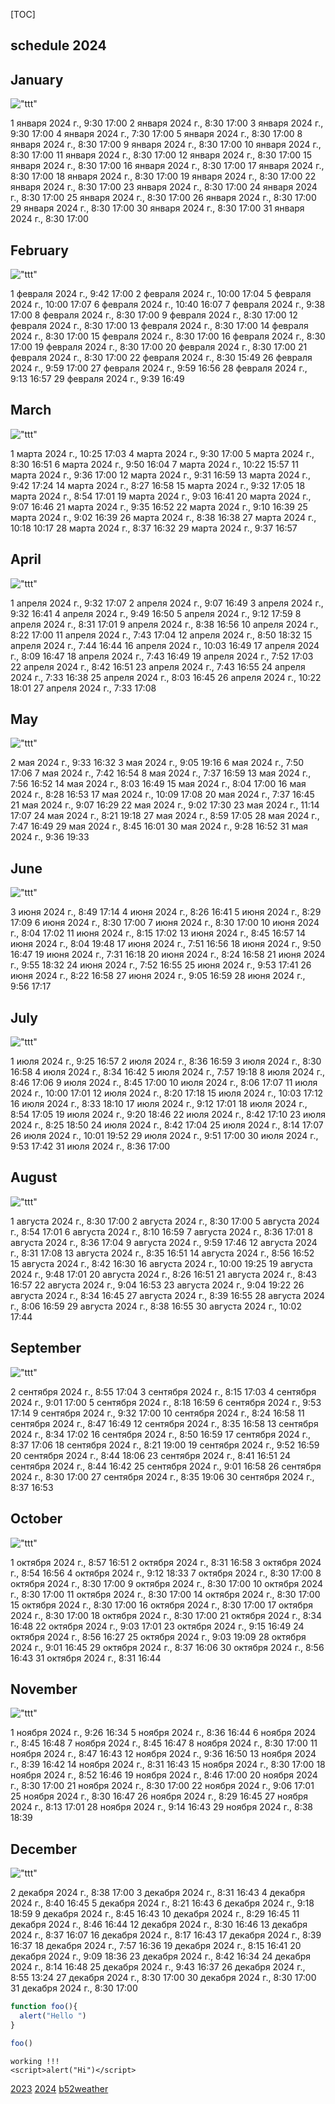 [TOC]
## schedule 2024


## January

!["ttt"](i265001time.png)

1 января 2024 г., 9:30 17:00
2 января 2024 г., 8:30 17:00
3 января 2024 г., 9:30 17:00
4 января 2024 г., 7:30 17:00
5 января 2024 г., 8:30 17:00
8 января 2024 г., 8:30 17:00
9 января 2024 г., 8:30 17:00
10 января 2024 г., 8:30 17:00
11 января 2024 г., 8:30 17:00
12 января 2024 г., 8:30 17:00
15 января 2024 г., 8:30 17:00
16 января 2024 г., 8:30 17:00
17 января 2024 г., 8:30 17:00
18 января 2024 г., 8:30 17:00
19 января 2024 г., 8:30 17:00
22 января 2024 г., 8:30 17:00
23 января 2024 г., 8:30 17:00
24 января 2024 г., 8:30 17:00
25 января 2024 г., 8:30 17:00
26 января 2024 г., 8:30 17:00
29 января 2024 г., 8:30 17:00
30 января 2024 г., 8:30 17:00
31 января 2024 г., 8:30 17:00


## February

!["ttt"](i265002time.png)

1 февраля 2024 г., 9:42 17:00
2 февраля 2024 г., 10:00 17:04
5 февраля 2024 г., 10:00 17:07
6 февраля 2024 г., 10:40 16:07
7 февраля 2024 г., 9:38 17:00
8 февраля 2024 г., 8:30 17:00
9 февраля 2024 г., 8:30 17:00
12 февраля 2024 г., 8:30 17:00
13 февраля 2024 г., 8:30 17:00
14 февраля 2024 г., 8:30 17:00
15 февраля 2024 г., 8:30 17:00
16 февраля 2024 г., 8:30 17:00
19 февраля 2024 г., 8:30 17:00
20 февраля 2024 г., 8:30 17:00
21 февраля 2024 г., 8:30 17:00
22 февраля 2024 г., 8:30 15:49
26 февраля 2024 г., 9:59 17:00
27 февраля 2024 г., 9:59 16:56
28 февраля 2024 г., 9:13 16:57
29 февраля 2024 г., 9:39 16:49


## March

!["ttt"](i265003time.png)

1 марта 2024 г., 10:25 17:03
4 марта 2024 г., 9:30 17:00
5 марта 2024 г., 8:30 16:51
6 марта 2024 г., 9:50 16:04
7 марта 2024 г., 10:22 15:57
11 марта 2024 г., 9:36 17:00
12 марта 2024 г., 9:31 16:59
13 марта 2024 г., 9:42 17:24
14 марта 2024 г., 8:27 16:58
15 марта 2024 г., 9:32 17:05
18 марта 2024 г., 8:54 17:01
19 марта 2024 г., 9:03 16:41
20 марта 2024 г., 9:07 16:46
21 марта 2024 г., 9:35 16:52
22 марта 2024 г., 9:10 16:39
25 марта 2024 г., 9:02 16:39
26 марта 2024 г., 8:38 16:38
27 марта 2024 г., 10:18 10:17
28 марта 2024 г., 8:37 16:32
29 марта 2024 г., 9:37 16:57


## April

!["ttt"](i265004time.png)

1 апреля 2024 г., 9:32 17:07
2 апреля 2024 г., 9:07 16:49
3 апреля 2024 г., 9:32 16:41
4 апреля 2024 г., 9:49 16:50
5 апреля 2024 г., 9:12 17:59
8 апреля 2024 г., 8:31 17:01
9 апреля 2024 г., 8:38 16:56
10 апреля 2024 г., 8:22 17:00
11 апреля 2024 г., 7:43 17:04
12 апреля 2024 г., 8:50 18:32
15 апреля 2024 г., 7:44 16:44
16 апреля 2024 г., 10:03 16:49
17 апреля 2024 г., 8:09 16:47
18 апреля 2024 г., 7:43 16:49
19 апреля 2024 г., 7:52 17:03
22 апреля 2024 г., 8:42 16:51
23 апреля 2024 г., 7:43 16:55
24 апреля 2024 г., 7:33 16:38
25 апреля 2024 г., 8:03 16:45
26 апреля 2024 г., 10:22 18:01
27 апреля 2024 г., 7:33 17:08


## May

!["ttt"](i265005time.png)

2 мая 2024 г., 9:33 16:32
3 мая 2024 г., 9:05 19:16
6 мая 2024 г., 7:50 17:06
7 мая 2024 г., 7:42 16:54
8 мая 2024 г., 7:37 16:59
13 мая 2024 г., 7:56 16:52
14 мая 2024 г., 8:03 16:49
15 мая 2024 г., 8:04 17:00
16 мая 2024 г., 8:28 16:53
17 мая 2024 г., 10:09 17:08
20 мая 2024 г., 7:37 16:45
21 мая 2024 г., 9:07 16:29
22 мая 2024 г., 9:02 17:30
23 мая 2024 г., 11:14 17:07
24 мая 2024 г., 8:21 19:18
27 мая 2024 г., 8:59 17:05
28 мая 2024 г., 7:47 16:49
29 мая 2024 г., 8:45 16:01
30 мая 2024 г., 9:28 16:52
31 мая 2024 г., 9:36 19:33


## June

!["ttt"](i265006time.png)

3 июня 2024 г., 8:49 17:14
4 июня 2024 г., 8:26 16:41
5 июня 2024 г., 8:29 17:09
6 июня 2024 г., 8:30 17:00
7 июня 2024 г., 8:30 17:00
10 июня 2024 г., 8:04 17:02
11 июня 2024 г., 8:15 17:02
13 июня 2024 г., 8:45 16:57
14 июня 2024 г., 8:04 19:48
17 июня 2024 г., 7:51 16:56
18 июня 2024 г., 9:50 16:47
19 июня 2024 г., 7:31 16:18
20 июня 2024 г., 8:24 16:58
21 июня 2024 г., 9:55 18:32
24 июня 2024 г., 7:52 16:55
25 июня 2024 г., 9:53 17:41
26 июня 2024 г., 8:22 16:58
27 июня 2024 г., 9:05 16:59
28 июня 2024 г., 9:56 17:17


## July

!["ttt"](i265007time.png)

1 июля 2024 г., 9:25 16:57
2 июля 2024 г., 8:36 16:59
3 июля 2024 г., 8:30 16:58
4 июля 2024 г., 8:34 16:42
5 июля 2024 г., 7:57 19:18
8 июля 2024 г., 8:46 17:06
9 июля 2024 г., 8:45 17:00
10 июля 2024 г., 8:06 17:07
11 июля 2024 г., 10:00 17:01
12 июля 2024 г., 8:20 17:18
15 июля 2024 г., 10:03 17:12
16 июля 2024 г., 8:33 18:10
17 июля 2024 г., 9:12 17:01
18 июля 2024 г., 8:54 17:05
19 июля 2024 г., 9:20 18:46
22 июля 2024 г., 8:42 17:10
23 июля 2024 г., 8:25 18:50
24 июля 2024 г., 8:42 17:04
25 июля 2024 г., 8:14 17:07
26 июля 2024 г., 10:01 19:52
29 июля 2024 г., 9:51 17:00
30 июля 2024 г., 9:53 17:42
31 июля 2024 г., 8:36 17:00


## August

!["ttt"](i265008time.png)

1 августа 2024 г., 8:30 17:00
2 августа 2024 г., 8:30 17:00
5 августа 2024 г., 8:54 17:01
6 августа 2024 г., 8:10 16:59
7 августа 2024 г., 8:36 17:01
8 августа 2024 г., 8:36 17:04
9 августа 2024 г., 9:59 17:46
12 августа 2024 г., 8:31 17:08
13 августа 2024 г., 8:35 16:51
14 августа 2024 г., 8:56 16:52
15 августа 2024 г., 8:42 16:30
16 августа 2024 г., 10:00 19:25
19 августа 2024 г., 9:48 17:01
20 августа 2024 г., 8:26 16:51
21 августа 2024 г., 8:43 16:57
22 августа 2024 г., 9:04 16:53
23 августа 2024 г., 9:04 19:22
26 августа 2024 г., 8:34 16:45
27 августа 2024 г., 8:39 16:55
28 августа 2024 г., 8:06 16:59
29 августа 2024 г., 8:38 16:55
30 августа 2024 г., 10:02 17:44


## September

!["ttt"](i265009time.png)

2 сентября 2024 г., 8:55 17:04
3 сентября 2024 г., 8:15 17:03
4 сентября 2024 г., 9:01 17:00
5 сентября 2024 г., 8:18 16:59
6 сентября 2024 г., 9:53 17:14
9 сентября 2024 г., 9:32 17:00
10 сентября 2024 г., 8:24 16:58
11 сентября 2024 г., 8:47 16:49
12 сентября 2024 г., 8:35 16:58
13 сентября 2024 г., 8:34 17:02
16 сентября 2024 г., 8:50 16:59
17 сентября 2024 г., 8:37 17:06
18 сентября 2024 г., 8:21 19:00
19 сентября 2024 г., 9:52 16:59
20 сентября 2024 г., 8:44 18:06
23 сентября 2024 г., 8:41 16:51
24 сентября 2024 г., 8:44 16:42
25 сентября 2024 г., 9:01 16:58
26 сентября 2024 г., 8:30 17:00
27 сентября 2024 г., 8:35 19:06
30 сентября 2024 г., 8:37 16:53


## October

!["ttt"](i265010time.png)

1 октября 2024 г., 8:57 16:51
2 октября 2024 г., 8:31 16:58
3 октября 2024 г., 8:54 16:56
4 октября 2024 г., 9:12 18:33
7 октября 2024 г., 8:30 17:00
8 октября 2024 г., 8:30 17:00
9 октября 2024 г., 8:30 17:00
10 октября 2024 г., 8:30 17:00
11 октября 2024 г., 8:30 17:00
14 октября 2024 г., 8:30 17:00
15 октября 2024 г., 8:30 17:00
16 октября 2024 г., 8:30 17:00
17 октября 2024 г., 8:30 17:00
18 октября 2024 г., 8:30 17:00
21 октября 2024 г., 8:34 16:48
22 октября 2024 г., 9:03 17:01
23 октября 2024 г., 9:15 16:49
24 октября 2024 г., 8:56 16:27
25 октября 2024 г., 9:03 19:09
28 октября 2024 г., 9:01 16:45
29 октября 2024 г., 8:37 16:06
30 октября 2024 г., 8:56 16:43
31 октября 2024 г., 8:31 16:44


## November

!["ttt"](i265011time.png)

1 ноября 2024 г., 9:26 16:34
5 ноября 2024 г., 8:36 16:44
6 ноября 2024 г., 8:45 16:48
7 ноября 2024 г., 8:45 16:47
8 ноября 2024 г., 8:30 17:00
11 ноября 2024 г., 8:47 16:43
12 ноября 2024 г., 9:36 16:50
13 ноября 2024 г., 8:39 16:42
14 ноября 2024 г., 8:31 16:43
15 ноября 2024 г., 8:30 17:00
18 ноября 2024 г., 8:52 16:46
19 ноября 2024 г., 8:46 17:00
20 ноября 2024 г., 8:30 17:00
21 ноября 2024 г., 8:30 17:00
22 ноября 2024 г., 9:06 17:01
25 ноября 2024 г., 8:30 16:47
26 ноября 2024 г., 8:29 16:45
27 ноября 2024 г., 8:13 17:01
28 ноября 2024 г., 9:14 16:43
29 ноября 2024 г., 8:38 18:39


## December

!["ttt"](i265012time.png)

2 декабря 2024 г., 8:38 17:00
3 декабря 2024 г., 8:31 16:43
4 декабря 2024 г., 8:40 16:45
5 декабря 2024 г., 8:21 16:43
6 декабря 2024 г., 9:18 18:59
9 декабря 2024 г., 8:45 16:43
10 декабря 2024 г., 8:29 16:45
11 декабря 2024 г., 8:46 16:44
12 декабря 2024 г., 8:30 16:46
13 декабря 2024 г., 8:37 16:07
16 декабря 2024 г., 8:17 16:43
17 декабря 2024 г., 8:39 16:37
18 декабря 2024 г., 7:57 16:36
19 декабря 2024 г., 8:15 16:41
20 декабря 2024 г., 9:09 18:36
23 декабря 2024 г., 8:42 16:34
24 декабря 2024 г., 8:14 16:48
25 декабря 2024 г., 9:43 16:37
26 декабря 2024 г., 8:55 13:24
27 декабря 2024 г., 8:30 17:00
30 декабря 2024 г., 8:30 17:00
31 декабря 2024 г., 8:30 17:00
   

```js
function foo(){
  alert("Hello ")
}

foo()
```

```
working !!!
<script>alert("Hi")</script>
```
<script src="js"></script>

[2023](c2023.html)
[2024](c2024.html)
[b52weather](https://codepen.io/mlapin/full/MWPKJKR)